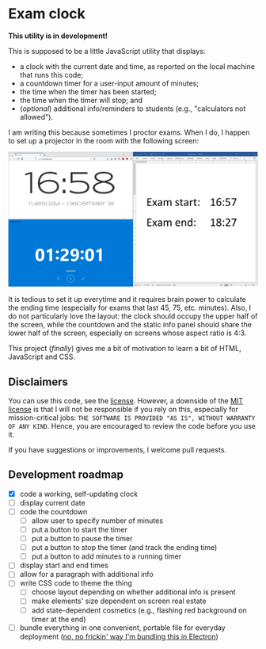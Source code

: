 # Exam clock

**This utility is in development!**

This is supposed to be a little JavaScript utility that displays:
- a clock with the current date and time, as reported on the local machine that runs this code;
- a countdown timer for a user-input amount of minutes;
- the time when the timer has been started;
- the time when the timer will stop; and
- (_optional_) additional info/reminders to students (e.g., "calculators not allowed").

I am writing this because sometimes I proctor exams.
When I do, I happen to set up a projector in the room with the following screen:

![Proof of concept](./proof_of_concept.jpg)

It is tedious to set it up everytime and it requires brain power to calculate the ending time (especially for exams that last 45, 75, etc. minutes).
Also, I do not particularly love the layout: the clock should occupy the upper half of the screen, while the countdown and the static info panel should share the lower half of the screen, especially on screens whose aspect ratio is 4:3.

This project (_finally_) gives me a bit of motivation to learn a bit of HTML, JavaScript and CSS.


## Disclaimers

You can use this code, see the [license](./LICENSE).
However, a downside of the [MIT license](https://en.wikipedia.org/wiki/MIT_License) is that I will not be responsible if you rely on this, especially for mission-critical jobs: ` THE SOFTWARE IS PROVIDED "AS IS", WITHOUT WARRANTY OF ANY KIND `.
Hence, you are encouraged to review the code before you use it.

If you have suggestions or improvements, I welcome pull requests.


## Development roadmap

- [x] code a working, self-updating clock
- [ ] display current date
- [ ] code the countdown
	- [ ] allow user to specify number of minutes
	- [ ] put a button to start the timer
	- [ ] put a button to pause the timer
	- [ ] put a button to stop the timer (and track the ending time)
	- [ ] put a button to add minutes to a running timer
- [ ] display start and end times
- [ ] allow for a paragraph with additional info
- [ ] write CSS code to theme the thing
	- [ ] choose layout depending on whether additional info is present
	- [ ] make elements' size dependent on screen real estate
	- [ ] add state-dependent cosmetics (e.g., flashing red background on timer at the end)
- [ ] bundle everything in one convenient, portable file for everyday deployment ([no, no frickin' way I'm bundling this in Electron](http://tonsky.me/blog/disenchantment/))

